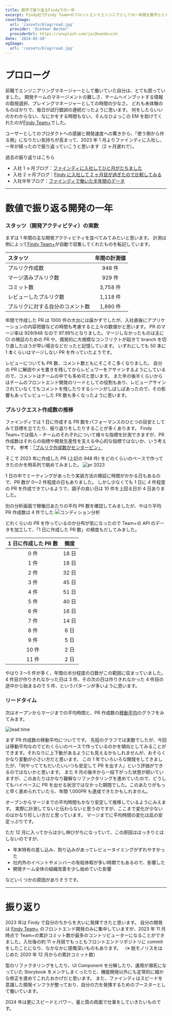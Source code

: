 ```yaml
---
title: 数字で振り返るFindyでの一年
excerpt: Findy社でFindy Team+のフロントエンドエンジニアとしての一年間を数字とともに振り返ります。
coverImage:
  url: '/assets/blog/road.jpg'
  provider: 'Dietmar Becker'
  providerUrl: https://unsplash.com/ja/@nandovish
date: '2024-02-20'
ogImage:
  url: '/assets/blog/road.jpg'
---
```


# プロローグ

前職でエンジニアリングマネージャーとして働いていた自分は、とても困っていました。
開発チームのマネージメントの難しさ、チームへインプットする情報の取捨選択、プレイングマネージャーとしての時間の少なさ。
どれも未体験のものばかりで、毎日が試行錯誤の連続だったように思います。
何をしたらいいのかわからない、なにかをする時間もない、そんなひよっこの EM を助けてくれたのが[Findy Team+](https://findy-team.io/)でした。

ユーザーとしてのプロダクトへの感謝と開発速度への驚きから、「使う側から作る側」になりたい気持ちが高まって、2023 年 1 月よりファインディに入社し、一年が経ったので振り返っていこうと思います（2 ヶ月遅れで）。

過去の振り返りはこちら

- 入社 1 ヶ月ブログ：[ファインディに入社してひと月がたちました](/posts/findy-one-month)
- 入社 2 ヶ月ブログ：[Findy に入社して 2 ヶ月目が過ぎたので比較してみる](/posts/findy-two-month)
- 入社半年ブログ：[ファインディで働いた半年間のデータ](/posts/findy-half-year)

---

# 数値で振り返る開発の一年

### スタッツ（開発アクティビティ）の実数

まずは 1 年間の主な開発アクティビティを並べてみてみたいと思います。
計測は例によって[Findy Team+](https://findy-team.io/)が自動で収集してくれたものを転記しています。

| スタッツ                         | 年間の計測値 |
| :------------------------------- | :----------: |
| プルリク作成数                   |    948 件    |
| マージ済みプルリク数             |    929 件    |
| コミット数                       |   3,758 件   |
| レビューしたプルリク数           |   1,118 件   |
| プルリクに対する自分のコメント数 |   1,890 件   |

年間で作成した PR は 1000 件の大台には届かずでしたが、入社直後にアプリケーションの内容把握などの時間も考慮すると上々の数値かと思います。
PR のマージ率は 929/948 なので 97.99%となりました。マージしなかったものは主に CI の検証のための PR や、偶発的に大規模なコンフリクトが起きて branch を切り直したほうが早い場合などだったと記憶しています。
いずれにしても 50 本に 1 本くらいはマージしない PR を作っていたようです。

レビューについても PR 数、コメント数ともにそこそこ多くなりました。
自分の PR に解説やメモ書きを残してからレビュワーをアサインするようにしているので、コメントはチームの中でも多め可と思います。
また年の後半くらいからはチームのフロントエンド開発のリードとしての役割もあり、レビューアサインされていなくてもコメントを残したりするシーンがしばしばあったので、その影響もあってレビューした PR 数も多くなったように思います。

### プルリクエスト作成数の推移

ファインディでは 1 日に作成する PR 数をパフォーマンスのひとつの目安としてみて目標を立てたり、振り返りをしたりすることが多くあります。
Findy Team+では個人・チームのそれぞれについて様々な指標を計測できますが、PR 作成数はそれらの指標や開発生産性を支える中心的な指標ではないか、いう考えです。
参考：[「プルリク作成数がセンターピン」](https://blog.findy-team.io/posts/buysell-technologies/)

そこで 2023 年に作成した PR (上記の 948 件) をどのくらいのペースで作ってきたのかを時系列で眺めてみました。
![pr 2023](/assets/blog/pr-2023.png)

1 日の中でミーティングがあったり実装方法の検証に時間がかかる日もあるので、PR 数が 0〜2 件程度の日もありました。
しかし少なくても 1 日に 4 件程度の PR を作成できているようで、調子の良い日は 10 件を上回る日が 4 日ありました。

別の分析画面で稼働日あたりの平均 PR 数を確認してみましたが、やはり平均 PR 作成数は 4 件でした
![コンディション分析](/assets/blog/condition-2023.png)

どれくらいの PR を作っているのか分布が気になったので Team+の API のデータを加工して、「1 日に作成した PR 数」の頻度もだしてみました。

| 1 日に作成した PR 数 | 頻度  |
| :------------------: | :---: |
|         0 件         | 18 日 |
|         1 件         | 18 日 |
|         2 件         | 32 日 |
|         3 件         | 45 日 |
|         4 件         | 51 日 |
|         5 件         | 40 日 |
|         6 件         | 16 日 |
|         7 件         | 14 日 |
|         8 件         | 6 日  |
|         9 件         | 5 日  |
|        10 件         | 2 日  |
|        11 件         | 2 日  |

やはり３〜5 件が多く、年間の半分程度の日数がこの範囲に収まっていました。
4 件目が作りきれなかった日は 3 件、その次の日は作りきれなかった 4 件目の途中から始まるので 5 件、というパターンが多いように思います。

### リードタイム

次はオープンからマージまでの平均時間と、PR 作成数の[移動平均](https://ja.wikipedia.org/wiki/%E7%A7%BB%E5%8B%95%E5%B9%B3%E5%9D%87)のグラフをみてみます。

![lead time](/assets/blog/lead-time-2023.png)

まず PR 作成数の移動平均についてです。
先程のグラフでは実数でしたが、今回は移動平均なのでどれくらいのペースで作っているのかを傾向としてみることができます。それなりに上下動があるようにも見えるかもしれませんが、おそらくかなり変動が小さい方だと思います。
この 1 年でいろいろな開発をしてきましたが、「何やっててもだいたいいつも安定して PR を出す人」という評価ができるのではないかと思います。
また 9 月の後半から一段下がった状態が続いていますが、このあたりはかなり難解なリファクタリングを進めていたので、どうしてもハイペースに PR を出せる状況ではなかった期間でした。このあたりがもっと早く進められていたら、年間 1,000PR も達成できたかもしれません。

オープンからマージまでの平均時間もかなり安定して推移しているようにみえます。
実際に計測してないと伝わらないと思うのですが、ここまで変化が少ないのはかなり珍しい方だと思っています。
マージまでに平均時間の変化は凪の安定っぷりです。

ただ 12 月に入ってからは少し伸びがちになっていて、この原因ははっきりとはしないのですが、

- 年末特有の差し込み、割り込みがあってレビュータイミングがずれやすかった
- 社内外のイベントやメンバーの有給休暇が多い時期でもあるので、影響した
- 開発チーム全体の組織改善を少し始めていた影響

などいくつかの原因がありそうです。

---

# 振り返り

2023 年は Findy で自分のちからを大いに発揮できたと思います。
自分の開発は [Findy Team+](https://findy-team.io/) のフロントエンド開発のみに集中していますが、2023 年 11 月時点で Team+の累計コミット数が最多のコントリビューターになることができました。入社後の約 11 ヶ月弱でもっともフロントエンドリポジトリに commit をしたことになり、なかなかに感慨深いものもあります。
（※ 脱モノリスをはじめた 2020 年 12 月からの累計コミット数）

型のリファクタリングをしたり、UI Component を分解したり、運用が瀕死になっていた Storybook をメンテしまくったりと、機能開発以外にも定常的に細かな修正を進めてこれたおかげだと思います。
また、ファインディはスピードを意識した開発インフラが整っており、自分の力を発揮するためのブースターとして働いています。

2024 年は更にスピードとパワー、量と質の両面で仕事をしていきたいものです。
